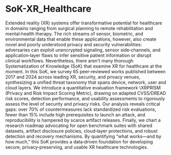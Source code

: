 # SoK-XR_Healthcare

Extended reality (XR) systems offer transformative potential for healthcare in domains ranging from surgical planning to remote rehabilitation and mental‐health therapy. The rich streams of sensor, biometric, and environmental data that enable these applications, however, also create novel and poorly understood privacy and security vulnerabilities: adversaries can exploit unencrypted signaling, sensor side‐channels, and application‐layer flaws to infer sensitive patient information or disrupt clinical workflows. Nevertheless, there aren't many thorough Systematization of Knowledge (SoK) that examine XR for healthcare at the moment. In this SoK, we survey 65 peer‐reviewed works published between 2017 and 2024 across leading XR, security, and privacy venues, synthesizing a unified threat taxonomy that spans device, network, user and cloud layers. We introduce a quantitative evaluation framework \XRPRISM (Privacy and Risk Impact Scoring Metric), drawing on adapted CVSS/DREAD risk scores, detection performance, and usability assessments to rigorously assess the level of security and privacy risks. Our analysis reveals critical gaps: over 70\% of countermeasures lack standardized risk evaluations, fewer than 15\% include high prerequisites to launch an attack, and reproducibility is hampered by scarce artifact releases. Finally, we chart a research roadmap advocating for open benchmark suites with shared datasets, artifact disclosure policies, cloud‐layer protections, and robust detection and recovery mechanisms. By quantifying “what works—and by how much,” this SoK provides a data‐driven foundation for developing secure, privacy‐preserving, and usable XR healthcare technologies.
